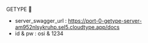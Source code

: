 GETYPE 💪

- server_swagger_url : https://port-0-getype-server-am952nlsykruhp.sel5.cloudtype.app/docs
- id & pw : osi & 1234

